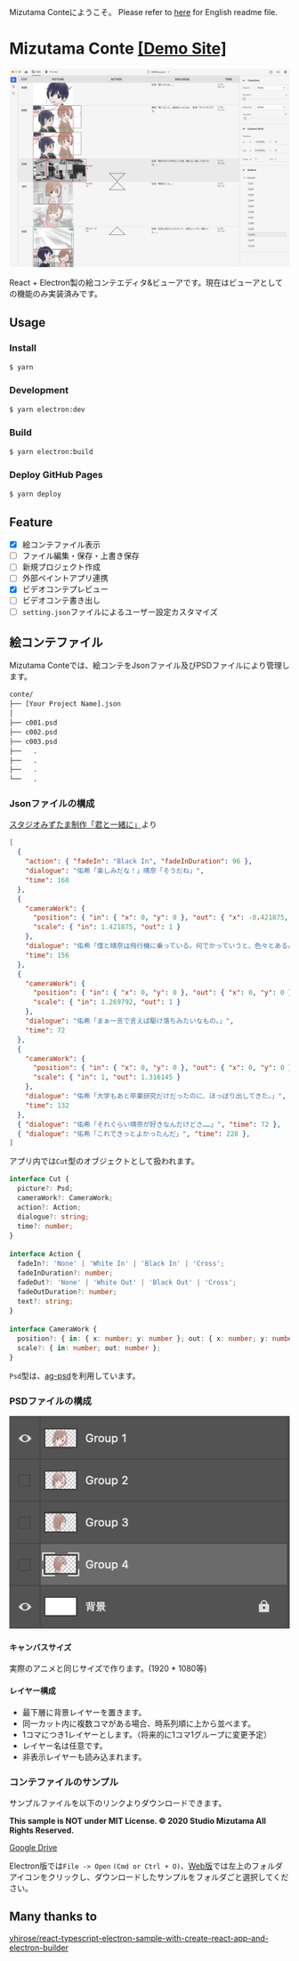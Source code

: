 Mizutama Conteにようこそ。
Please refer to [here](README.en.md) for English readme file.

# Mizutama Conte [\[Demo Site\]](https://studio-mizutama.github.io/MizutamaConte/)

![screenshot](./screenshot.png)

React + Electron製の絵コンテエディタ&ビューアです。現在はビューアとしての機能のみ実装済みです。

## Usage

### Install

```sh
$ yarn
```

### Development

```sh
$ yarn electron:dev
```

### Build

```sh
$ yarn electron:build
```

### Deploy GitHub Pages

```sh
$ yarn deploy
```

## Feature

- [x] 絵コンテファイル表示
- [ ] ファイル編集・保存・上書き保存
- [ ] 新規プロジェクト作成
- [ ] 外部ペイントアプリ連携
- [x] ビデオコンテプレビュー
- [ ] ビデオコンテ書き出し
- [ ] `setting.json`ファイルによるユーザー設定カスタマイズ

## 絵コンテファイル

Mizutama Conteでは、絵コンテをJsonファイル及びPSDファイルにより管理します。

```sh
conte/
├── [Your Project Name].json
│
├── c001.psd
├── c002.psd
├── c003.psd
├──   .
├──   .
├──   .
└──   .
```

### Jsonファイルの構成

[スタジオみずたま制作「君と一緒に」](https://youtu.be/sva7WjdEO7k)より

```json
[
  {
    "action": { "fadeIn": "Black In", "fadeInDuration": 96 },
    "dialogue": "佑希「楽しみだな！」晴奈「そうだね」",
    "time": 168
  },
  {
    "cameraWork": {
      "position": { "in": { "x": 0, "y": 0 }, "out": { "x": -0.421875, "y": 0 } },
      "scale": { "in": 1.421875, "out": 1 }
    },
    "dialogue": "佑希「僕と晴奈は飛行機に乗っている。何でかっていうと、色々とあるんだ。」",
    "time": 156
  },
  {
    "cameraWork": {
      "position": { "in": { "x": 0, "y": 0 }, "out": { "x": 0, "y": 0 } },
      "scale": { "in": 1.269792, "out": 1 }
    },
    "dialogue": "佑希「まぁ一言で言えば駆け落ちみたいなもの。」",
    "time": 72
  },
  {
    "cameraWork": {
      "position": { "in": { "x": 0, "y": 0 }, "out": { "x": 0, "y": 0 } },
      "scale": { "in": 1, "out": 1.316145 }
    },
    "dialogue": "佑希「大学もあと卒業研究だけだったのに、ほっぽり出してきた。」",
    "time": 132
  },
  { "dialogue": "佑希「それぐらい晴奈が好きなんだけどさ……」", "time": 72 },
  { "dialogue": "佑希「これできっとよかったんだ」", "time": 228 },
]
```

アプリ内では`Cut`型のオブジェクトとして扱われます。

```ts
interface Cut {
  picture?: Psd;
  cameraWork?: CameraWork;
  action?: Action;
  dialogue?: string;
  time?: number;
}

interface Action {
  fadeIn?: 'None' | 'White In' | 'Black In' | 'Cross';
  fadeInDuration?: number;
  fadeOut?: 'None' | 'White Out' | 'Black Out' | 'Cross';
  fadeOutDuration?: number;
  text?: string;
}

interface CameraWork {
  position?: { in: { x: number; y: number }; out: { x: number; y: number } };
  scale?: { in: number; out: number };
}
```

`Psd`型は、[ag-psd](https://github.com/Agamnentzar/ag-psd)を利用しています。

### PSDファイルの構成

![samplepsd](./samplepsd.png)

#### キャンバスサイズ
実際のアニメと同じサイズで作ります。(1920 * 1080等)

#### レイヤー構成
- 最下層に背景レイヤーを置きます。
- 同一カット内に複数コマがある場合、時系列順に上から並べます。
- 1コマにつき1レイヤーとします。（将来的に1コマ1グループに変更予定）
- レイヤー名は任意です。
- 非表示レイヤーも読み込まれます。

### コンテファイルのサンプル

サンプルファイルを以下のリンクよりダウンロードできます。

**This sample is NOT under MIT License. ©︎ 2020 Studio Mizutama All Rights Reserved.**

[Google Drive](https://drive.google.com/drive/folders/11lSAHkNsDDrYayZGV87AM5X9dPsFVYGa?usp=sharing)

Electron版では`File -> Open` `(Cmd or Ctrl + O)`、[Web版](https://studio-mizutama.github.io/MizutamaConte/)では左上のフォルダアイコンをクリックし、ダウンロードしたサンプルをフォルダごと選択してください。

## Many thanks to

[yhirose/react-typescript-electron-sample-with-create-react-app-and-electron-builder](https://github.com/yhirose/react-typescript-electron-sample-with-create-react-app-and-electron-builder)
